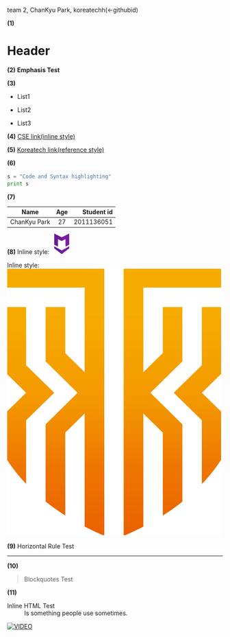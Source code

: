 team 2,  ChanKyu Park,  koreatechh(<-githubid)

**(1)**
# Header

**(2)**
 **Emphasis Test**

**(3)**
* List1
- List2
+ List3

**(4)**
[CSE link(inline style)](https://cse.koreatech.ac.kr)

**(5)**
[Koreatech link(reference style)][A]

[A]: https://www.koreatech.ac.kr

**(6)**
```python
s = "Code and Syntax highlighting"
print s
``` 
**(7)**

| Name | Age | Student id |
|------|:----------:|-------:|
|ChanKyu Park | 27 |2011136051|

**(8)**
Inline style: 
![test](https://github.com/adam-p/markdown-here/raw/master/src/common/images/icon48.png "Logo Title Text 1")

Inline style:
![test](https://github.com/koreatechh/planets/blob/master/koreatech.gif)

**(9)**
Horizontal Rule Test
***

**(10)**
> Blockquotes Test

**(11)**
<dl>
  <dt>Inline HTML Test</dt>
  <dd>Is something people use sometimes.</dd>
</dl>

[![VIDEO](http://img.youtube.com/vi/YOUTUBE_VIDEO_ID_HERE/0.jpg)](https://www.youtube.com/watch?v=Y4F2roIiqN4)





